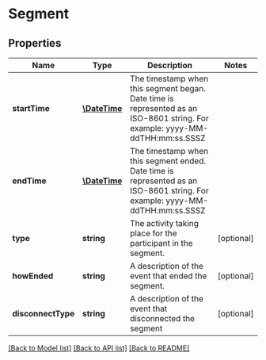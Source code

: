 # Segment

## Properties
Name | Type | Description | Notes
------------ | ------------- | ------------- | -------------
**startTime** | [**\DateTime**](\DateTime.md) | The timestamp when this segment began. Date time is represented as an ISO-8601 string. For example: yyyy-MM-ddTHH:mm:ss.SSSZ | 
**endTime** | [**\DateTime**](\DateTime.md) | The timestamp when this segment ended. Date time is represented as an ISO-8601 string. For example: yyyy-MM-ddTHH:mm:ss.SSSZ | 
**type** | **string** | The activity taking place for the participant in the segment. | [optional] 
**howEnded** | **string** | A description of the event that ended the segment. | [optional] 
**disconnectType** | **string** | A description of the event that disconnected the segment | [optional] 

[[Back to Model list]](../README.md#documentation-for-models) [[Back to API list]](../README.md#documentation-for-api-endpoints) [[Back to README]](../README.md)


